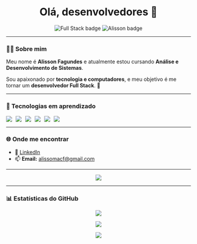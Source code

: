 <h1 align="center">Olá, desenvolvedores 👋</h1>

<p align="center">
  <img src="https://img.shields.io/badge/Full--Stack%20em%20formação-000000?style=for-the-badge&logo=html5&logoColor=blue" alt="Full Stack badge"/>
  <img src="https://img.shields.io/badge/Alisson%20Fagundes%20-%20Dev%20em%20ascensão-0d1117?style=for-the-badge&logo=github&logoColor=blue" alt="Alisson badge"/>
</p>

---

### 👨‍💻 Sobre mim  

Meu nome é **Alisson Fagundes** e atualmente estou cursando **Análise e Desenvolvimento de Sistemas**.  

Sou apaixonado por **tecnologia e computadores**, e meu objetivo é me tornar um **desenvolvedor Full Stack**. 🚀  

---

### 🚀 Tecnologias em aprendizado  

<div style="display: flex; gap: 10px; flex-wrap: wrap;">

<img src="https://img.shields.io/badge/Java-000000?style=for-the-badge&logo=openjdk&logoColor=blue"/>  
<img src="https://img.shields.io/badge/JavaScript-000000?style=for-the-badge&logo=javascript&logoColor=blue"/>  
<img src="https://img.shields.io/badge/HTML5-000000?style=for-the-badge&logo=html5&logoColor=blue"/>  
<img src="https://img.shields.io/badge/CSS3-000000?style=for-the-badge&logo=css3&logoColor=blue"/>  
<img src="https://img.shields.io/badge/MySQL-000000?style=for-the-badge&logo=mysql&logoColor=blue"/>  
<img src="https://img.shields.io/badge/Git-0d1117?style=for-the-badge&logo=git&logoColor=blue"/>  

</div>

---

### 🌐 Onde me encontrar  

- 💼 [LinkedIn](https://www.linkedin.com/in/alisson-fagundes-b40634364/)  
- 📫 **Email:** alissomacf@gmail.com  

---

<p align="center">
  <img src="https://readme-typing-svg.herokuapp.com?color=00BFFF&center=true&lines=Bem-vindo+ao+meu+perfil+no+GitHub!;Gosto+de+tecnologia+e+computadores;" />
</p>

---

### 📊 Estatísticas do GitHub  

<p align="center">
  <img src="https://github-readme-stats.vercel.app/api?username=alissomacf&show_icons=true&theme=tokyonight&hide_border=true&bg_color=000000&title_color=00BFFF&icon_color=00BFFF" />
</p>

<p align="center">
  <img src="https://github-readme-streak-stats.herokuapp.com/?user=alissomacf&theme=tokyonight&hide_border=true&background=000000&ring=00BFFF&fire=00BFFF&currStreakLabel=00BFFF" />
</p>

<p align="center">
  <img src="https://github-readme-stats.vercel.app/api/top-langs/?username=alissomacf&layout=compact&theme=tokyonight&hide_border=true&bg_color=000000&title_color=00BFFF&icon_color=00BFFF" />
</p>
